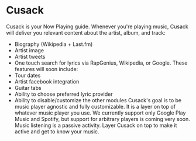 Cusack
======

Cusack is your Now Playing guide. Whenever you're playing music, Cusack will deliver you relevant content about the artist, album, and track:
- Biography (Wikipedia + Last.fm)
- Artist image
- Artist tweets
- One touch search for lyrics via RapGenius, Wikipedia, or Google.
These features will soon include:
- Tour dates
- Artist facebook integration
- Guitar tabs
- Ability to choose preferred lyric provider
- Ability to disable/customize the other modules
Cusack's goal is to be music player agnostic and fully customizable. It is a layer on top of whatever music player you use. We currently support only Google Play Music and Spotify, but support for arbitrary players is coming very soon.
Music listening is a passive activity. Layer Cusack on top to make it active and get to know your music.
